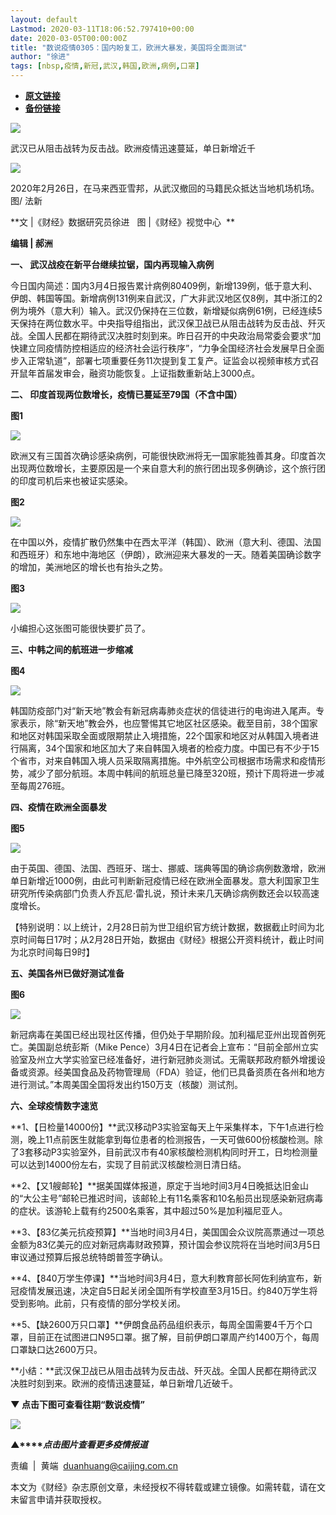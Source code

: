 ```yaml
---
layout: default
Lastmod: 2020-03-11T18:06:52.797410+00:00
date: 2020-03-05T00:00:00Z
title: "数说疫情0305：国内盼复工，欧洲大暴发，美国将全面测试"
author: "徐进"
tags: [nbsp,疫情,新冠,武汉,韩国,欧洲,病例,口罩]
---
```


* [**原文链接**](https://mp.weixin.qq.com/s/4cFGQzoDtLTfp-_ubHnw3Q)
* [**备份链接**](http://archive.today/wMy8U)


![](/images/post/77e6cfb5c7ef66e00d9bd04f74961594.jpg)

武汉已从阻击战转为反击战。欧洲疫情迅速蔓延，单日新增近千

![](/images/post/b5ae71e234bb75e0dc517dd60c951088.jpg)

2020年2月26日，在马来西亚雪邦，从武汉撤回的马籍民众抵达当地机场机场。图/ 法新

**文 |《财经》数据研究员徐进   图 |《财经》视觉中心  **

**编辑 | 郝洲**

**一、 武汉战疫在新平台继续拉锯，国内再现输入病例**

今日国内简述：国内3月4日报告累计病例80409例，新增139例，低于意大利、伊朗、韩国等国。新增病例131例来自武汉，广大非武汉地区仅8例，其中浙江的2例为境外（意大利）输入。武汉仍保持在三位数，新增疑似病例61例，已经连续5天保持在两位数水平。中央指导组指出，武汉保卫战已从阻击战转为反击战、歼灭战。全国人民都在期待武汉决胜时刻到来。昨日召开的中央政治局常委会要求“加快建立同疫情防控相适应的经济社会运行秩序”，“力争全国经济社会发展早日全面步入正常轨道”，部署七项重要任务11次提到复工复产。证监会以视频审核方式召开鼠年首届发审会，融资功能恢复。上证指数重新站上3000点。

**二、 印度首现两位数增长，疫情已蔓延至79国（不含中国）**

**图1**

![](/images/post/4965ffc57dd771c73fd671ac03d9d883.jpg)

欧洲又有三国首次确诊感染病例，可能很快欧洲将无一国家能独善其身。印度首次出现两位数增长，主要原因是一个来自意大利的旅行团出现多例确诊，这个旅行团的印度司机后来也被证实感染。

**图2**

![](/images/post/500ddaf27bb11ffa20544310d3439aa9.jpg)

在中国以外，疫情扩散仍然集中在西太平洋（韩国）、欧洲（意大利、德国、法国和西班牙）和东地中海地区（伊朗），欧洲迎来大暴发的一天。随着美国确诊数字的增加，美洲地区的增长也有抬头之势。

**图3**

![](/images/post/51526c9b5ddd6c64868bc0a142a923e9.jpg)

小编担心这张图可能很快要扩员了。

**三、中韩之间的航班进一步缩减**

**图4**

![](/images/post/cbd7db411a3309ad773bd6f0f70d7c93.jpg)

韩国防疫部门对“新天地”教会有新冠病毒肺炎症状的信徒进行的电询进入尾声。专家表示，除“新天地”教会外，也应警惕其它地区社区感染。截至目前，38个国家和地区对韩国采取全面或限期禁止入境措施，22个国家和地区对从韩国入境者进行隔离，34个国家和地区加大了来自韩国入境者的检疫力度。中国已有不少于15个省市，对来自韩国入境人员采取隔离措施。中外航空公司根据市场需求和疫情形势，减少了部分航班。本周中韩间的航班总量已降至320班，预计下周将进一步减至每周276班。

**四、疫情在欧洲全面暴发**

**图5**

![](/images/post/98894928000ca6a0898914530d69cab0.jpg)

由于英国、德国、法国、西班牙、瑞士、挪威、瑞典等国的确诊病例数激增，欧洲单日新增近1000例，由此可判断新冠疫情已经在欧洲全面暴发。意大利国家卫生研究所传染病部门负责人乔瓦尼·雷扎说，预计未来几天确诊病例数还会以较高速度增长。

【特别说明：以上统计，2月28日前为世卫组织官方统计数据，数据截止时间为北京时间每日17时；从2月28日开始，数据由《财经》根据公开资料统计，截止时间为北京时间每日9时】

**五、美国各州已做好测试准备**

**图6**

![](/images/post/2f1066db7330229a5b524962c98506e0.jpg)

新冠病毒在美国已经出现社区传播，但仍处于早期阶段。加利福尼亚州出现首例死亡。美国副总统彭斯（Mike Pence）3月4日在记者会上宣布：“目前全部州立实验室及州立大学实验室已经准备好，进行新冠肺炎测试。无需联邦政府额外增援设备或资源。经美国食品及药物管理局（FDA）验证，他们已具备资质在各州和地方进行测试。”本周美国全国将发出约150万支（核酸）测试剂。

**六、全球疫情数字速览**

**1、【日检量14000份】**武汉移动P3实验室每天上午采集样本，下午1点进行检测，晚上11点前医生就能拿到每位患者的检测报告，一天可做600份核酸检测。除了3套移动P3实验室外，目前武汉市有40家核酸检测机构同时开工，日均检测量可以达到14000份左右，实现了目前武汉核酸检测日清日结。

**2、【又1艘邮轮】**据美国媒体报道，原定于当地时间3月4日晚抵达旧金山的“大公主号”邮轮已推迟时间，该邮轮上有11名乘客和10名船员出现感染新冠病毒的症状。该游轮上载有约2500名乘客，其中超过50%是加利福尼亚人。

**3、【83亿美元抗疫预算】**当地时间3月4日，美国国会众议院高票通过一项总金额为83亿美元的应对新冠病毒财政预算，预计国会参议院将在当地时间3月5日审议通过预算后报总统特朗普签字确认。

**4、【840万学生停课】**当地时间3月4日，意大利教育部长阿佐利纳宣布，新冠疫情发展迅速，决定自5日起关闭全国所有学校直至3月15日。约840万学生将受到影响。此前，只有疫情的部分学校关闭。

**5、【缺2600万只口罩】**伊朗食品药品组织表示，每周全国需要4千万个口罩，目前正在试图进口N95口罩。据了解，目前伊朗口罩周产约1400万个，每周口罩缺口达2600万只。

**小结：**武汉保卫战已从阻击战转为反击战、歼灭战。全国人民都在期待武汉决胜时刻到来。欧洲的疫情迅速蔓延，单日新增几近破千。

**▼ 点击下图可查看往期“数说疫情”**

[![](/images/post/4d24a5670c9a87791ea8b757d030c0d3.jpg)](https://mp.weixin.qq.com/mp/homepage?__biz=MjM5NDU5NTM4MQ==&hid=29&sn=21c0f34c737748fe3b2c372bb40ae622)  

**▲****_点击图片查看更多疫情报道_**

  

  

责编  |  黄端  duanhuang@caijing.com.cn

本文为《财经》杂志原创文章，未经授权不得转载或建立镜像。如需转载，请在文末留言申请并获取授权。

